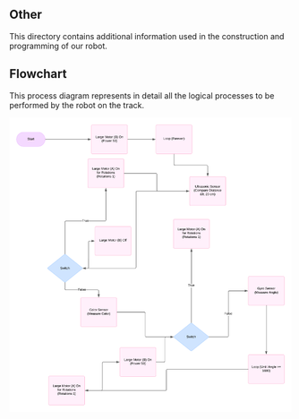## Other

This directory contains additional information used in the construction and programming of our robot.

## Flowchart
This process diagram represents in detail all the logical processes to be performed by the robot on the track.

![Regular](https://github.com/csvprobotica/HypeTech/blob/main/other/Flowchart.png)

